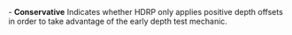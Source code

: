 <tr>
<td>- <strong>Conservative</strong></td>
<td></td>
<td></td>
<td>Indicates whether HDRP only applies positive depth offsets in order to take advantage of the early depth test mechanic.</td>
</tr>
